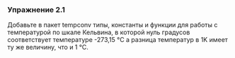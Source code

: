### Упражнение 2.1 

Добавьте в пакет tempconv типы, константы и функции
 для работы с температурой по шкале Кельвина,
 в которой нуль градусов соответствует температуре -273,15 °C
 а разница температур в 1K имеет ту же величину,
 что и 1 °С.